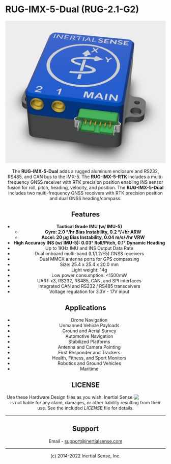 # RUG-IMX-5-Dual	(RUG-2.1-G2)

<center>

![RUG-IMX-5-Dual](Images/rug-2.1-G2.png)

<center/>

The **RUG-IMX-5-Dual** adds a rugged aluminum enclosure and RS232, RS485, and CAN bus to the IMX-5. The **RUG-IMX-5-RTK** includes a multi-frequency GNSS receiver with RTK precision position enabling INS sensor fusion for roll, pitch, heading, velocity, and position. The **RUG-IMX-5-Dual** includes two multi-frequency GNSS receivers with RTK precision position and dual GNSS heading/compass. 

## Features

- **Tactical Grade IMU (w/ IMU-5)**
  - **Gyro: 2.0 °/hr Bias Instability, 0.2 °/√hr ARW**
  - **Accel: 20 μg Bias Instability, 0.04 m/s/√hr VRW**
- **High Accuracy INS (w/ IMU-5):  0.03° Roll/Pitch, 0.1° Dynamic Heading**
- Up to 1KHz IMU and INS Output Data Rate
- Dual onboard multi-band (L1/L2/E5) GNSS receivers
- Dual MMCX antenna ports for GPS compassing
- Size:  25.4 x 25.4 x 20.0 mm
- Light weight:  14g
- Low power consumption:  <1500mW
- UART x3, RS232, RS485, CAN, and SPI interfaces
- Integrated CAN and RS232 / RS485 transceivers
- Voltage regulation for 3.3V - 17V input

## Applications

- Drone Navigation
- Unmanned Vehicle Payloads
- Ground and Aerial Survey
- Automotive Navigation
- Stabilized Platforms
- Antenna and Camera Pointing
- First Responder and Trackers
- Health, Fitness, and Sport Monitors
- Robotics and Ground Vehicles
- Maritime


## LICENSE

<img src="https://www.oshwa.org/wp-content/uploads/2014/03/oshw-logo.svg" width="100" align="right" />

Use these Hardware Design files as you wish.  Inertial Sense is not liable for any claim, damages, or other liability resulting from their use.  See the included *LICENSE* file for details.

------

## Support

Email - support@inertialsense.com

------

(c) 2014-2022 Inertial Sense, Inc.
